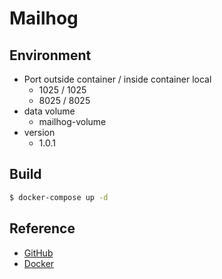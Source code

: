 # Mailhog

## Environment

- Port outside container / inside container local
  - 1025 / 1025
  - 8025 / 8025
- data volume
  - mailhog-volume
- version
  - 1.0.1

## Build

```bash
$ docker-compose up -d
```

## Reference

- [GitHub](https://github.com/mailhog/MailHog)
- [Docker](https://hub.docker.com/r/mailhog/mailhog)

